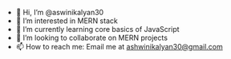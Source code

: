 - 👋 Hi, I’m @aswinikalyan30
- 👀 I’m interested in MERN stack
- 🌱 I’m currently learning core basics of JavaScript
- 💞️ I’m looking to collaborate on MERN projects
- 📫 How to reach me: Email me at ashwinikalyan30@gmail.com
<a href="https://github.com/aswinikalyan30">

